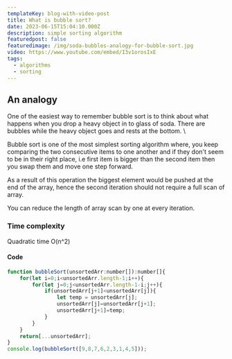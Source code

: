 ```yaml
---
templateKey: blog-with-video-post
title: What is bubble sort?
date: 2023-06-15T15:04:10.000Z
description: simple sorting algorithm
featuredpost: false
featuredimage: /img/soda-bubbles-analogy-for-bubble-sort.jpg
video: https://www.youtube.com/embed/I3v1orosIxE
tags:
  - algorithms
  - sorting
---
```

##
## An analogy

One of the easiest way to remember bubble sort is to think about what happens when you drop a heavy object in to glass of soda. There are bubbles while the heavy object goes and rests at the bottom. \

<!-- ![Bubble sort analogy with soda bubbles](/img/soda-bubbles-analogy-for-bubble-sort.jpg "Bubble Sort") -->
Bubble sort is one of the most simplest sorting algorithm where, you keep comparing the two consecutive items to one another and if they don't seem to be in their right place, i.e first item is bigger than the second item then you swap them and move one step forward. 

As a result of this operation the biggest element would be pushed at the end of the array, hence the second iteration should not require a full scan of array. 

You can reduce the length of array scan by one at every iteration.
### Time complexity
Quadratic time O(n^2)
#### Code

```javascript
function bubbleSort(unsortedArr:number[]):number[]{
    for(let i=0;i<unsortedArr.length-1;i++){
        for(let j=0;j<unsortedArr.length-1-i;j++){
            if(unsortedArr[j+1]<unsortedArr[j]){
                let temp = unsortedArr[j];
                unsortedArr[j]=unsortedArr[j+1];
                unsortedArr[j+1]=temp;
            }
        }
    }
    return[...unsortedArr];
}
console.log(bubbleSort([9,8,7,6,2,3,1,4,5]));

```